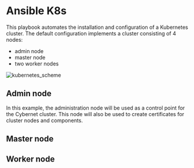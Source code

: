 # Ansible K8s
This playbook automates the installation and configuration of a Kubernetes cluster. The default configuration implements a cluster consisting of 4 nodes:
- admin node
- master node
- two worker nodes

![kubernetes_scheme](https://github.com/user-attachments/assets/6e639fb2-e621-4118-a4ae-dfb4f2c95fd8)

## Admin node
In this example, the administration node will be used as a control point for the Cybernet cluster. 
This node will also be used to create certificates for cluster nodes and components.

## Master node

## Worker node




